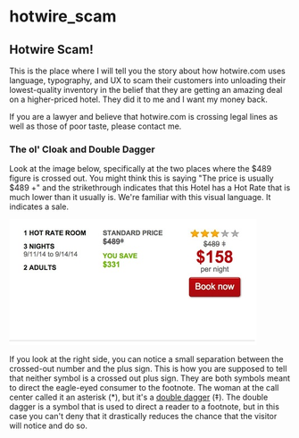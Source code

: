 hotwire_scam
============

## Hotwire Scam! 

This is the place where I will tell you the story about how hotwire.com uses language, typography, and UX to scam their customers into unloading their lowest-quality inventory in the belief that they are getting an amazing deal on a higher-priced hotel. They did it to me and I want my money back. 

If you are a lawyer and believe that hotwire.com is crossing legal lines as well as those of poor taste, please contact me. 

### The ol' Cloak and Double Dagger
Look at the image below, specifically at the two places where the $489 figure is crossed out. You might think this is saying "The price is usually $489 +" and the strikethrough indicates that this Hotel has a Hot Rate that is much lower than it usually is. We're familiar with this visual language. It indicates a sale. 

![](advertised_price2.jpg)

If you look at the right side, you can notice a small separation between the crossed-out number and the plus sign. This is how you are supposed to tell that neither symbol is a crossed out plus sign. They are both symbols meant to direct the eagle-eyed consumer to the footnote. The woman at the call center called it an asterisk (*), but it's a [double dagger](http://en.wikipedia.org/wiki/Dagger_(typography)) (‡). The double dagger is a symbol that is used to direct a reader to a footnote, but in this case you can't deny that it drastically reduces the chance that the visitor will notice and do so. 

